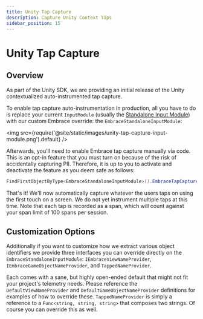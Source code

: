 ```yaml
---
title: Unity Tap Capture
description: Capture Unity Context Taps
sidebar_position: 15
---
```


# Unity Tap Capture

## Overview

As part of the Unity SDK, we are providing an initial release of the Unity contextualized auto-instrumented tap capture. 

To enable tap capture auto-instrumentation in production, all you have to do is replace your current `InputModule` (usually the [Standalone Input Module](https://docs.unity3d.com/Packages/com.unity.ugui@1.0/manual/script-StandaloneInputModule.html)) with our custom Embrace override: the `EmbraceStandaloneInputModule`:

<img src={require('@site/static/images/unity-tap-capture-input-module.png').default} />

Afterwards, you'll need to enable Embrace tap capture manually via code. This is an opt-in feature that you must turn on because of the risk of accidentally capturing PII. Therefore, it is up to you to activate and deactivate the feature as you deem safe as follows:

```csharp
FindFirstObjectByType<EmbraceStandaloneInputModule>().EmbraceTapCaptureEnabled = true
```

That's it! We'll now automatically capture whatever the users taps on using the first touch on a screen. We do not yet instrument multiple taps at this time. Note that each tap is recorded as a span, which will count against your span limit of 100 spans per session.

## Customization Options

Additionally if you want to customize how we extract various object identifiers we provide three interfaces you can override directly on the `EmbraceStandaloneInputModule`: `IEmbraceViewNameProvider`, `IEmbraceGameObjectNameProvider`, and `TappedNameProvider`.

Each comes with a sane, but highly open-ended default that might not fit your project's telemetry needs. Please reference the `DefaultViewNameProvider` and `DefaultGameObjectNameProvider` definitions for examples of how to override these. `TappedNameProvider` is simply a reference to a `Func<string, string, string>` that composes two strings. Of course you can override this as well.
